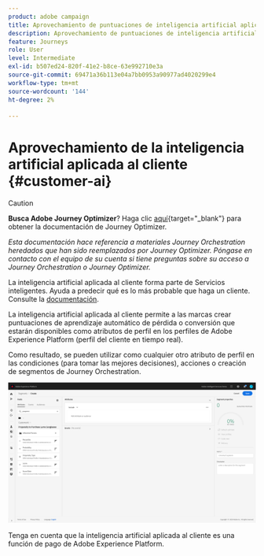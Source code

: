 ```yaml
---
product: adobe campaign
title: Aprovechamiento de puntuaciones de inteligencia artificial aplicada al cliente
description: Aprovechamiento de puntuaciones de inteligencia artificial aplicada al cliente
feature: Journeys
role: User
level: Intermediate
exl-id: b507ed24-820f-41e2-b8ce-63e992710e3a
source-git-commit: 69471a36b113e04a7bb0953a90977ad4020299e4
workflow-type: tm+mt
source-wordcount: '144'
ht-degree: 2%

---
```


# Aprovechamiento de la inteligencia artificial aplicada al cliente {#customer-ai}


>[!CAUTION]
>
>**Busca Adobe Journey Optimizer**? Haga clic [aquí](https://experienceleague.adobe.com/es/docs/journey-optimizer/using/ajo-home){target="_blank"} para obtener la documentación de Journey Optimizer.
>
>
>_Esta documentación hace referencia a materiales Journey Orchestration heredados que han sido reemplazados por Journey Optimizer. Póngase en contacto con el equipo de su cuenta si tiene preguntas sobre su acceso a Journey Orchestration o Journey Optimizer._


La inteligencia artificial aplicada al cliente forma parte de Servicios inteligentes. Ayuda a predecir qué es lo más probable que haga un cliente. Consulte la [documentación](https://experienceleague.adobe.com/docs/experience-platform/intelligent-services/customer-ai/overview.html?lang=es).

La inteligencia artificial aplicada al cliente permite a las marcas crear puntuaciones de aprendizaje automático de pérdida o conversión que estarán disponibles como atributos de perfil en los perfiles de Adobe Experience Platform (perfil del cliente en tiempo real).

Como resultado, se pueden utilizar como cualquier otro atributo de perfil en las condiciones (para tomar las mejores decisiones), acciones o creación de segmentos de Journey Orchestration.

![](../assets/customer-ai.png)

Tenga en cuenta que la inteligencia artificial aplicada al cliente es una función de pago de Adobe Experience Platform.
